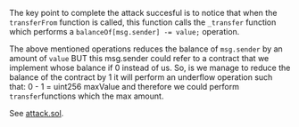The key point to complete the attack succesful is to notice that when the `transferFrom` function is called, this function calls the `_transfer` function which performs a `balanceOf[msg.sender] -= value;` operation.

The above mentioned operations reduces the balance of `msg.sender` by an amount of `value` BUT this msg.sender could refer to a contract that we implement whose balance if 0 instead of us. So, is we manage to reduce the balance of the contract by 1 it will perform an underflow operation such that: 0 - 1 = uint256 maxValue and therefore we could perform `transfer`functions which the max amount.

See [attack.sol](https://github.com/JMariadlcs/capture-the-ether-solved/blob/main/Math/TokenWhaleChallenge/Attack.sol).
